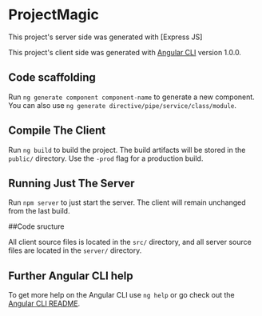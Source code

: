 # ProjectMagic

This project's server side was generated with [Express JS]

This project's client side was generated with [Angular CLI](https://github.com/angular/angular-cli) version 1.0.0. 

## Code scaffolding

Run `ng generate component component-name` to generate a new component. You can also use `ng generate directive/pipe/service/class/module`.

## Compile The Client

Run `ng build` to build the project. The build artifacts will be stored in the `public/` directory. Use the `-prod` flag for a production build.

## Running Just The Server

Run `npm server` to just start the server. The client will remain unchanged from the last build.

##Code sructure

All client source files is located in the `src/` directory, and all server source files are located in the `server/` directory. 

## Further Angular CLI help

To get more help on the Angular CLI use `ng help` or go check out the [Angular CLI README](https://github.com/angular/angular-cli/blob/master/README.md).
